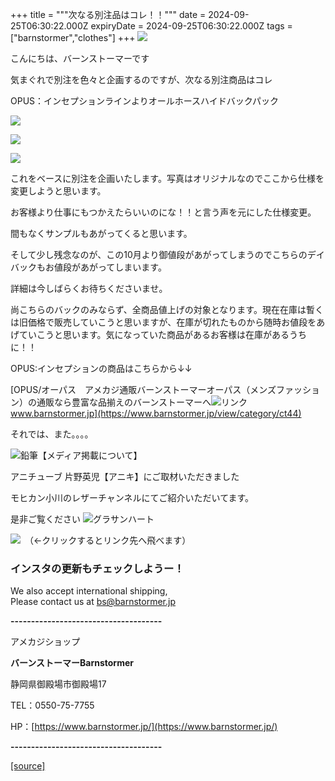 +++
title = """次なる別注品はコレ！！"""
date = 2024-09-25T06:30:22.000Z
expiryDate = 2024-09-25T06:30:22.000Z
tags = ["barnstormer","clothes"]
+++
[![](https://stat.ameba.jp/user_images/20231023/16/barnstormer-go/b2/03/p/o0420015015354743273.png)](https://ameblo.jp/barnstormer-go/entry-12825670498.html)

こんにちは、バーンストーマーです

気まぐれで別注を色々と企画するのですが、次なる別注商品はコレ

OPUS：インセプションラインよりオールホースハイドバックパック

[![](https://stat.ameba.jp/user_images/20240925/13/barnstormer-go/00/a0/j/o0466070015490419952.jpg)](https://stat.ameba.jp/user_images/20240925/13/barnstormer-go/00/a0/j/o0466070015490419952.jpg)

[![](https://stat.ameba.jp/user_images/20240925/13/barnstormer-go/ed/f8/j/o0466070015490419954.jpg)](https://stat.ameba.jp/user_images/20240925/13/barnstormer-go/ed/f8/j/o0466070015490419954.jpg)

[![](https://stat.ameba.jp/user_images/20240925/13/barnstormer-go/6e/cf/j/o0466070015490419955.jpg)](https://stat.ameba.jp/user_images/20240925/13/barnstormer-go/6e/cf/j/o0466070015490419955.jpg)

これをベースに別注を企画いたします。写真はオリジナルなのでここから仕様を変更しようと思います。

お客様より仕事にもつかえたらいいのにな！！と言う声を元にした仕様変更。

間もなくサンプルもあがってくると思います。

そして少し残念なのが、この10月より御値段があがってしまうのでこちらのデイバックもお値段があがってしまいます。

詳細は今しばらくお待ちくださいませ。

尚こちらのバックのみならず、全商品値上げの対象となります。現在在庫は暫くは旧価格で販売していこうと思いますが、在庫が切れたものから随時お値段をあげていこうと思います。気になっていた商品があるお客様は在庫があるうちに！！

OPUS:インセプションの商品はこちらから↓↓

[OPUS/オーパス　アメカジ通販バーンストーマーオーパス（メンズファッション）の通販なら豊富な品揃えのバーンストーマーへ![リンク](https://c.stat100.ameba.jp/ameblo/symbols/v3.20.0/svg/gray/editor_link.svg)www.barnstormer.jp](https://www.barnstormer.jp/view/category/ct44)

それでは、また。。。。

![鉛筆](https://stat100.ameba.jp/blog/ucs/img/char/char3/519.png)【メディア掲載について】

アニチューブ 片野英児【アニキ】にご取材いただきました

モヒカン小川のレザーチャンネルにてご紹介いただいてます。

是非ご覧ください ![グラサンハート](https://stat100.ameba.jp/blog/ucs/img/char/char3/148.png)

[![](https://stat.ameba.jp/user_images/20230412/16/barnstormer-go/6a/23/p/o0108010815269242493.png)](https://www.instagram.com/barnstormer_daily/)　（←クリックするとリンク先へ飛べます）

### インスタの更新もチェックしようー！

We also accept international shipping,  
Please contact us at bs@barnstormer.jp

**\-------------------------------------**

アメカジショップ

**バーンストーマーBarnstormer**

静岡県御殿場市御殿場17

TEL：0550-75-7755

HP：[https://www.barnstormer.jp/](https://www.barnstormer.jp/)

**\-------------------------------------**

[[source]](https://ameblo.jp/barnstormer-go/entry-12868863716.html)
